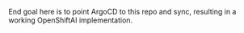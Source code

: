 End goal here is to point ArgoCD to this repo and sync, resulting in a working OpenShiftAI implementation. 
